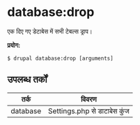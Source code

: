 # database:drop
एक दिए गए डेटाबेस में सभी टेबल्स ड्राप।

**प्रयोग:**
```
$ drupal database:drop [arguments] 
```

## उपलब्ध तर्कों
तर्क | विवरण
---------|-------------
database | Settings.php से डाटाबेस कुंज
